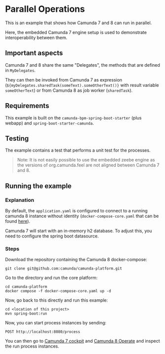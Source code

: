 # Parallel Operations

This is an example that shows how Camunda 7 and 8 can run in parallel.

Here, the embedded Camunda 7 engine setup is used to demonstrate interoperability between them.

## Important aspects

Camunda 7 and 8 share the same "Delegates", the methods that are defined in `MyDelegates`.

They can then be invoked from Camunda 7 as expression (`${myDelegates.sharedTask(someText).someOtherText()}` with result variable `someOtherText`) or from Camunda 8 as job worker (`sharedTask`).

## Requirements

This example is built on the `camunda-bpm-spring-boot-starter` (plus webapp) and `spring-boot-starter-camunda`.

## Testing

The example contains a test that performs a unit test for the processes.

>Note: It is not easily possible to use the embedded zeebe engine as the versions of org.camunda.feel are not aligned between Camunda 7 and 8.

## Running the example

### Explanation

By default, the `application.yaml` is configured to connect to a running camunda 8 instance without identity (`docker-compose-core.yaml` that can be found [here](https://github.com/camunda/camunda-platform)).

Camunda 7 will start with an in-memory h2 database. To adjust this, you need to configure the spring boot datasource.

### Steps

Download the repository containing the Camunda 8 docker-compose:

```shell
git clone git@github.com:camunda/camunda-platform.git
```

Go to the directory and run the core platform:

```shell
cd camunda-platform
docker compose -f docker-compose-core.yaml up -d
```

Now, go back to this directly and run this example:

```shell
cd <location of this project>
mvn spring-boot:run
```

Now, you can start process instances by sending:

```shell
POST http://localhost:8080/process
```

You can then go to [Camunda 7 cockpit](http://localhost:8080/camunda) and [Camunda 8 Operate](http://localhost:8081) and inspect the run process instances.
